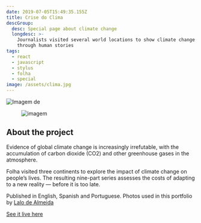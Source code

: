 ```yaml
---
date: 2019-07-05T15:49:35.155Z
title: Crise do Clima
descGroup:
  desc: Special page about climate change
  longdesc: >-
    Journalists visited several world locations to show climate change impact
    through human stories
tags:
  - react
  - javascript
  - stylus
  - folha
  - special
image: /assets/clima.jpg
---
```

![Imagem de](/assets/clima.jpg)

<figure class="small">

![imagem](https://images.unsplash.com/photo-1565095221488-c61973ab49d4?ixlib=rb-1.2.1&ixid=eyJhcHBfaWQiOjEyMDd9&auto=format&fit=crop&w=634&q=80)

</figure>

## About the project

Evidence of global climate change is increasingly irrefutable, with the accumulation of carbon dioxide (CO2) and other greenhouse gases in the atmosphere.

Folha visited three continents to explore the impact of climate change on people’s lives. The resulting nine-part series assesses the costs of adapting to a new reality — before it is too late.

Published in English, Spanish and Portuguese. Photos used in this portfolio by [Lalo de Almeida](http://lalodealmeida.com.br/site_pt/)

[See it live here](http://arte.folha.uol.com.br/ciencia/2018/climate-crisis/introduction/)
